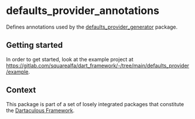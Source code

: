 # defaults_provider_annotations

Defines annotations used by the [defaults_provider_generator](https://pub.dev/packages/defaults_provider_generator) package.

## Getting started

In order to get started, look at the example project at https://gitlab.com/squarealfa/dart_framework/-/tree/main/defaults_provider/example.


## Context

This package is part of a set of losely integrated packages that constitute the [Dartaculous Framework](https://gitlab.com/squarealfa/dart_framework#squarealfa-dart-framework).
